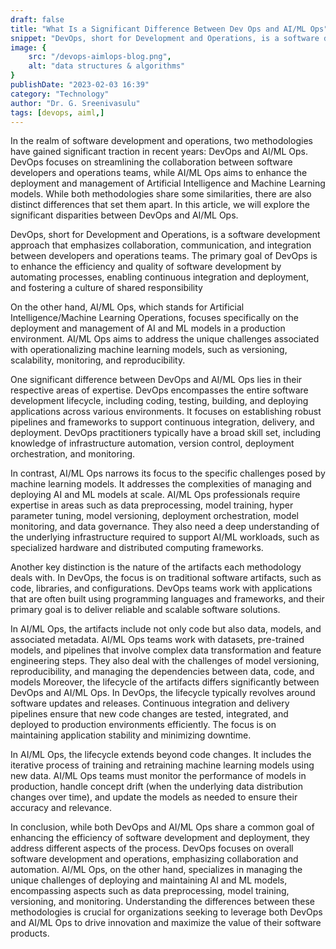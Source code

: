 ```yaml
---
draft: false
title: "What Is a Significant Difference Between Dev Ops and AI/ML Ops"
snippet: "DevOps, short for Development and Operations, is a software development approach that emphasizes collaboration, communication, and integration between developers and operations teams. The primary goal of DevOps is to enhance the efficiency and quality of software development by automating processes, enabling continuous integration and deployment, and fostering a culture of shared responsibility"
image: {
    src: "/devops-aimlops-blog.png",
    alt: "data structures & algorithms"
}
publishDate: "2023-02-03 16:39"
category: "Technology"
author: "Dr. G. Sreenivasulu"
tags: [devops, aiml,]
---
```


In the realm of software development and operations, two methodologies have gained significant traction in recent years: DevOps and AI/ML Ops. DevOps focuses on streamlining the collaboration between software developers and operations teams, while AI/ML Ops aims to enhance the deployment and management of Artificial Intelligence and Machine Learning models. While both methodologies share some similarities, there are also distinct differences that set them apart. In this article, we will explore the significant disparities between DevOps and AI/ML Ops.

DevOps, short for Development and Operations, is a software development approach that emphasizes collaboration, communication, and integration between developers and operations teams. The primary goal of DevOps is to enhance the efficiency and quality of software development by automating processes, enabling continuous integration and deployment, and fostering a culture of shared responsibility

On the other hand, AI/ML Ops, which stands for Artificial Intelligence/Machine Learning Operations, focuses specifically on the deployment and management of AI and ML models in a production environment. AI/ML Ops aims to address the unique challenges associated with operationalizing machine learning models, such as versioning, scalability, monitoring, and reproducibility.

One significant difference between DevOps and AI/ML Ops lies in their respective areas of expertise. DevOps encompasses the entire software development lifecycle, including coding, testing, building, and deploying applications across various environments. It focuses on establishing robust pipelines and frameworks to support continuous integration, delivery, and deployment. DevOps practitioners typically have a broad skill set, including knowledge of infrastructure automation, version control, deployment orchestration, and monitoring.

In contrast, AI/ML Ops narrows its focus to the specific challenges posed by machine learning models. It addresses the complexities of managing and deploying AI and ML models at scale. AI/ML Ops professionals require expertise in areas such as data preprocessing, model training, hyper parameter tuning, model versioning, deployment orchestration, model monitoring, and data governance. They also need a deep understanding of the underlying infrastructure required to support AI/ML workloads, such as specialized hardware and distributed computing frameworks.

Another key distinction is the nature of the artifacts each methodology deals with. In DevOps, the focus is on traditional software artifacts, such as code, libraries, and configurations. DevOps teams work with applications that are often built using programming languages and frameworks, and their primary goal is to deliver reliable and scalable software solutions.

In AI/ML Ops, the artifacts include not only code but also data, models, and associated metadata. AI/ML Ops teams work with datasets, pre-trained models, and pipelines that involve complex data transformation and feature engineering steps. They also deal with the challenges of model versioning, reproducibility, and managing the dependencies between data, code, and models Moreover, the lifecycle of the artifacts differs significantly between DevOps and AI/ML Ops. In DevOps, the lifecycle typically revolves around software updates and releases. Continuous integration and delivery pipelines ensure that new code changes are tested, integrated, and deployed to production environments efficiently. The focus is on maintaining application stability and minimizing downtime.

In AI/ML Ops, the lifecycle extends beyond code changes. It includes the iterative process of training and retraining machine learning models using new data. AI/ML Ops teams must monitor the performance of models in production, handle concept drift (when the underlying data distribution changes over time), and update the models as needed to ensure their accuracy and relevance.

In conclusion, while both DevOps and AI/ML Ops share a common goal of enhancing the efficiency of software development and deployment, they address different aspects of the process. DevOps focuses on overall software development and operations, emphasizing collaboration and automation. AI/ML Ops, on the other hand, specializes in managing the unique challenges of deploying and maintaining AI and ML models, encompassing aspects such as data preprocessing, model training, versioning, and monitoring. Understanding the differences between these methodologies is crucial for organizations seeking to leverage both DevOps and AI/ML Ops to drive innovation and maximize the value of their software products.
